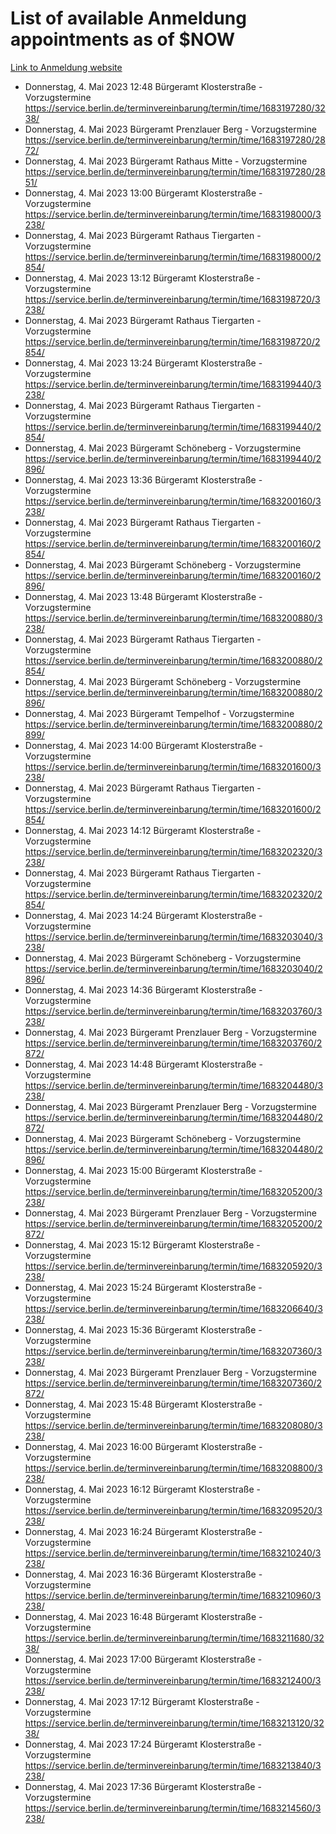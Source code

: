 # List of available Anmeldung appointments as of $NOW
[Link to Anmeldung website](https://service.berlin.de/terminvereinbarung/termin/tag.php?termin=1&anliegen[]=120686&dienstleisterlist=122210,122217,327316,122219,327312,122227,327314,122231,327346,122243,327348,122254,122252,329742,122260,329745,122262,329748,122271,327278,122273,327274,122277,327276,330436,122280,327294,122282,327290,122284,327292,122291,327270,122285,327266,122286,327264,122296,327268,150230,329760,122297,327286,122294,327284,122312,329763,122314,329775,122304,327330,122311,327334,122309,327332,317869,122281,327352,122279,329772,122283,122276,327324,122274,327326,122267,329766,122246,327318,122251,327320,122257,327322,122208,327298,122226,327300&herkunft=http%3A%2F%2Fservice.berlin.de%2Fdienstleistung%2F120686%2F)
- Donnerstag, 4. Mai 2023 12:48 Bürgeramt Klosterstraße - Vorzugstermine https://service.berlin.de/terminvereinbarung/termin/time/1683197280/3238/
- Donnerstag, 4. Mai 2023  Bürgeramt Prenzlauer Berg - Vorzugstermine https://service.berlin.de/terminvereinbarung/termin/time/1683197280/2872/
- Donnerstag, 4. Mai 2023  Bürgeramt Rathaus Mitte - Vorzugstermine https://service.berlin.de/terminvereinbarung/termin/time/1683197280/2851/
- Donnerstag, 4. Mai 2023 13:00 Bürgeramt Klosterstraße - Vorzugstermine https://service.berlin.de/terminvereinbarung/termin/time/1683198000/3238/
- Donnerstag, 4. Mai 2023  Bürgeramt Rathaus Tiergarten - Vorzugstermine https://service.berlin.de/terminvereinbarung/termin/time/1683198000/2854/
- Donnerstag, 4. Mai 2023 13:12 Bürgeramt Klosterstraße - Vorzugstermine https://service.berlin.de/terminvereinbarung/termin/time/1683198720/3238/
- Donnerstag, 4. Mai 2023  Bürgeramt Rathaus Tiergarten - Vorzugstermine https://service.berlin.de/terminvereinbarung/termin/time/1683198720/2854/
- Donnerstag, 4. Mai 2023 13:24 Bürgeramt Klosterstraße - Vorzugstermine https://service.berlin.de/terminvereinbarung/termin/time/1683199440/3238/
- Donnerstag, 4. Mai 2023  Bürgeramt Rathaus Tiergarten - Vorzugstermine https://service.berlin.de/terminvereinbarung/termin/time/1683199440/2854/
- Donnerstag, 4. Mai 2023  Bürgeramt Schöneberg - Vorzugstermine https://service.berlin.de/terminvereinbarung/termin/time/1683199440/2896/
- Donnerstag, 4. Mai 2023 13:36 Bürgeramt Klosterstraße - Vorzugstermine https://service.berlin.de/terminvereinbarung/termin/time/1683200160/3238/
- Donnerstag, 4. Mai 2023  Bürgeramt Rathaus Tiergarten - Vorzugstermine https://service.berlin.de/terminvereinbarung/termin/time/1683200160/2854/
- Donnerstag, 4. Mai 2023  Bürgeramt Schöneberg - Vorzugstermine https://service.berlin.de/terminvereinbarung/termin/time/1683200160/2896/
- Donnerstag, 4. Mai 2023 13:48 Bürgeramt Klosterstraße - Vorzugstermine https://service.berlin.de/terminvereinbarung/termin/time/1683200880/3238/
- Donnerstag, 4. Mai 2023  Bürgeramt Rathaus Tiergarten - Vorzugstermine https://service.berlin.de/terminvereinbarung/termin/time/1683200880/2854/
- Donnerstag, 4. Mai 2023  Bürgeramt Schöneberg - Vorzugstermine https://service.berlin.de/terminvereinbarung/termin/time/1683200880/2896/
- Donnerstag, 4. Mai 2023  Bürgeramt Tempelhof - Vorzugstermine https://service.berlin.de/terminvereinbarung/termin/time/1683200880/2899/
- Donnerstag, 4. Mai 2023 14:00 Bürgeramt Klosterstraße - Vorzugstermine https://service.berlin.de/terminvereinbarung/termin/time/1683201600/3238/
- Donnerstag, 4. Mai 2023  Bürgeramt Rathaus Tiergarten - Vorzugstermine https://service.berlin.de/terminvereinbarung/termin/time/1683201600/2854/
- Donnerstag, 4. Mai 2023 14:12 Bürgeramt Klosterstraße - Vorzugstermine https://service.berlin.de/terminvereinbarung/termin/time/1683202320/3238/
- Donnerstag, 4. Mai 2023  Bürgeramt Rathaus Tiergarten - Vorzugstermine https://service.berlin.de/terminvereinbarung/termin/time/1683202320/2854/
- Donnerstag, 4. Mai 2023 14:24 Bürgeramt Klosterstraße - Vorzugstermine https://service.berlin.de/terminvereinbarung/termin/time/1683203040/3238/
- Donnerstag, 4. Mai 2023  Bürgeramt Schöneberg - Vorzugstermine https://service.berlin.de/terminvereinbarung/termin/time/1683203040/2896/
- Donnerstag, 4. Mai 2023 14:36 Bürgeramt Klosterstraße - Vorzugstermine https://service.berlin.de/terminvereinbarung/termin/time/1683203760/3238/
- Donnerstag, 4. Mai 2023  Bürgeramt Prenzlauer Berg - Vorzugstermine https://service.berlin.de/terminvereinbarung/termin/time/1683203760/2872/
- Donnerstag, 4. Mai 2023 14:48 Bürgeramt Klosterstraße - Vorzugstermine https://service.berlin.de/terminvereinbarung/termin/time/1683204480/3238/
- Donnerstag, 4. Mai 2023  Bürgeramt Prenzlauer Berg - Vorzugstermine https://service.berlin.de/terminvereinbarung/termin/time/1683204480/2872/
- Donnerstag, 4. Mai 2023  Bürgeramt Schöneberg - Vorzugstermine https://service.berlin.de/terminvereinbarung/termin/time/1683204480/2896/
- Donnerstag, 4. Mai 2023 15:00 Bürgeramt Klosterstraße - Vorzugstermine https://service.berlin.de/terminvereinbarung/termin/time/1683205200/3238/
- Donnerstag, 4. Mai 2023  Bürgeramt Prenzlauer Berg - Vorzugstermine https://service.berlin.de/terminvereinbarung/termin/time/1683205200/2872/
- Donnerstag, 4. Mai 2023 15:12 Bürgeramt Klosterstraße - Vorzugstermine https://service.berlin.de/terminvereinbarung/termin/time/1683205920/3238/
- Donnerstag, 4. Mai 2023 15:24 Bürgeramt Klosterstraße - Vorzugstermine https://service.berlin.de/terminvereinbarung/termin/time/1683206640/3238/
- Donnerstag, 4. Mai 2023 15:36 Bürgeramt Klosterstraße - Vorzugstermine https://service.berlin.de/terminvereinbarung/termin/time/1683207360/3238/
- Donnerstag, 4. Mai 2023  Bürgeramt Prenzlauer Berg - Vorzugstermine https://service.berlin.de/terminvereinbarung/termin/time/1683207360/2872/
- Donnerstag, 4. Mai 2023 15:48 Bürgeramt Klosterstraße - Vorzugstermine https://service.berlin.de/terminvereinbarung/termin/time/1683208080/3238/
- Donnerstag, 4. Mai 2023 16:00 Bürgeramt Klosterstraße - Vorzugstermine https://service.berlin.de/terminvereinbarung/termin/time/1683208800/3238/
- Donnerstag, 4. Mai 2023 16:12 Bürgeramt Klosterstraße - Vorzugstermine https://service.berlin.de/terminvereinbarung/termin/time/1683209520/3238/
- Donnerstag, 4. Mai 2023 16:24 Bürgeramt Klosterstraße - Vorzugstermine https://service.berlin.de/terminvereinbarung/termin/time/1683210240/3238/
- Donnerstag, 4. Mai 2023 16:36 Bürgeramt Klosterstraße - Vorzugstermine https://service.berlin.de/terminvereinbarung/termin/time/1683210960/3238/
- Donnerstag, 4. Mai 2023 16:48 Bürgeramt Klosterstraße - Vorzugstermine https://service.berlin.de/terminvereinbarung/termin/time/1683211680/3238/
- Donnerstag, 4. Mai 2023 17:00 Bürgeramt Klosterstraße - Vorzugstermine https://service.berlin.de/terminvereinbarung/termin/time/1683212400/3238/
- Donnerstag, 4. Mai 2023 17:12 Bürgeramt Klosterstraße - Vorzugstermine https://service.berlin.de/terminvereinbarung/termin/time/1683213120/3238/
- Donnerstag, 4. Mai 2023 17:24 Bürgeramt Klosterstraße - Vorzugstermine https://service.berlin.de/terminvereinbarung/termin/time/1683213840/3238/
- Donnerstag, 4. Mai 2023 17:36 Bürgeramt Klosterstraße - Vorzugstermine https://service.berlin.de/terminvereinbarung/termin/time/1683214560/3238/
